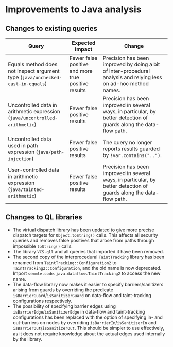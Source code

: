 # Improvements to Java analysis

## Changes to existing queries

| **Query**                  | **Expected impact**    | **Change**                                                       |
|----------------------------|------------------------|------------------------------------------------------------------|
| Equals method does not inspect argument type (`java/unchecked-cast-in-equals`) | Fewer false positive and more true positive results | Precision has been improved by doing a bit of inter-procedural analysis and relying less on ad-hoc method names. |
| Uncontrolled data in arithmetic expression (`java/uncontrolled-arithmetic`) | Fewer false positive results | Precision has been improved in several ways, in particular, by better detection of guards along the data-flow path. |
| Uncontrolled data used in path expression (`java/path-injection`) | Fewer false positive results | The query no longer reports results guarded by `!var.contains("..")`. |
| User-controlled data in arithmetic expression (`java/tainted-arithmetic`) | Fewer false positive results | Precision has been improved in several ways, in particular, by better detection of guards along the data-flow path. |

## Changes to QL libraries

* The virtual dispatch library has been updated to give more precise dispatch
  targets for `Object.toString()` calls. This affects all security queries and
  removes false positives that arose from paths through impossible `toString()`
  calls.
* The library `VCS.qll` and all queries that imported it have been removed.
* The second copy of the interprocedural `TaintTracking` library has been
  renamed from `TaintTracking::Configuration2` to
  `TaintTracking2::Configuration`, and the old name is now deprecated. Import
  `semmle.code.java.dataflow.TaintTracking2` to access the new name.
* The data-flow library now makes it easier to specify barriers/sanitizers
  arising from guards by overriding the predicate
  `isBarrierGuard`/`isSanitizerGuard` on data-flow and taint-tracking
  configurations respectively.
* The possibility of specifying barrier edges using
  `isBarrierEdge`/`isSanitizerEdge` in data-flow and taint-tracking
  configurations has been replaced with the option of specifying in- and
  out-barriers on nodes by overriding `isBarrierIn`/`isSanitizerIn` and
  `isBarrierOut`/`isSanitizerOut`. This should be simpler to use effectively,
  as it does not require knowledge about the actual edges used internally by
  the library.
